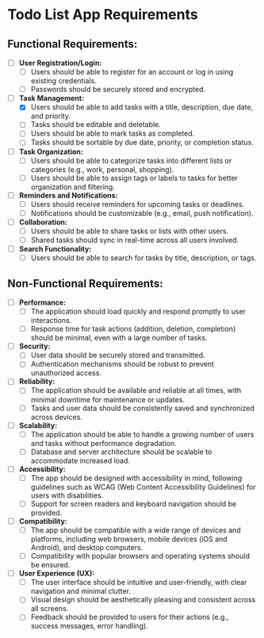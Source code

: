 # Todo List App Requirements

## Functional Requirements:

- [ ] **User Registration/Login:**
   - [ ] Users should be able to register for an account or log in using existing credentials.
   - [ ] Passwords should be securely stored and encrypted.

- [ ] **Task Management:**
   - [x] Users should be able to add tasks with a title, description, due date, and priority.
   - [ ] Tasks should be editable and deletable.
   - [ ] Users should be able to mark tasks as completed.
   - [ ] Tasks should be sortable by due date, priority, or completion status.

- [ ] **Task Organization:**
   - [ ] Users should be able to categorize tasks into different lists or categories (e.g., work, personal, shopping).
   - [ ] Users should be able to assign tags or labels to tasks for better organization and filtering.

- [ ] **Reminders and Notifications:**
   - [ ] Users should receive reminders for upcoming tasks or deadlines.
   - [ ] Notifications should be customizable (e.g., email, push notification).

- [ ] **Collaboration:**
   - [ ] Users should be able to share tasks or lists with other users.
   - [ ] Shared tasks should sync in real-time across all users involved.

- [ ] **Search Functionality:**
   - [ ] Users should be able to search for tasks by title, description, or tags.

## Non-Functional Requirements:

- [ ] **Performance:**
   - [ ] The application should load quickly and respond promptly to user interactions.
   - [ ] Response time for task actions (addition, deletion, completion) should be minimal, even with a large number of tasks.

- [ ] **Security:**
   - [ ] User data should be securely stored and transmitted.
   - [ ] Authentication mechanisms should be robust to prevent unauthorized access.

- [ ] **Reliability:**
   - [ ] The application should be available and reliable at all times, with minimal downtime for maintenance or updates.
   - [ ] Tasks and user data should be consistently saved and synchronized across devices.

- [ ] **Scalability:**
   - [ ] The application should be able to handle a growing number of users and tasks without performance degradation.
   - [ ] Database and server architecture should be scalable to accommodate increased load.

- [ ] **Accessibility:**
   - [ ] The app should be designed with accessibility in mind, following guidelines such as WCAG (Web Content Accessibility Guidelines) for users with disabilities.
   - [ ] Support for screen readers and keyboard navigation should be provided.

- [ ] **Compatibility:**
   - [ ] The app should be compatible with a wide range of devices and platforms, including web browsers, mobile devices (iOS and Android), and desktop computers.
   - [ ] Compatibility with popular browsers and operating systems should be ensured.

- [ ] **User Experience (UX):**
   - [ ] The user interface should be intuitive and user-friendly, with clear navigation and minimal clutter.
   - [ ] Visual design should be aesthetically pleasing and consistent across all screens.
   - [ ] Feedback should be provided to users for their actions (e.g., success messages, error handling).
